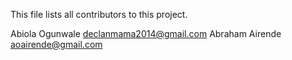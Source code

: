 This file lists all contributors to this project.

Abiola Ogunwale declanmama2014@gmail.com
Abraham Airende aoairende@gmail.com
